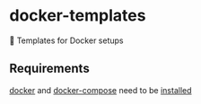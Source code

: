 # docker-templates
🐳 Templates for Docker setups

## Requirements
[docker](https://github.com/docker) and [docker-compose](https://github.com/docker/compose) need to be [installed](https://github.com/docker/docker-install)
